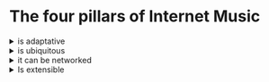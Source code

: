 # The four pillars of Internet Music

<details>

<summary>is adaptative</summary>

1. independence of platform and devices
2. variability of output.
   1. Until now the standard destination results in a Stereo output, basically speakers, or headphones.
   2. Through IOT in some future, or with Arduino bridges can feed also physical devices.
3. differential accessibility
   1. being a morphable instrument, it can vary its hermeticism or accessibility depending on the stage of apprentissage.
   2.  It can approach to the intuitive hapticity of the digital gadget. That is the common practice of people having used mobile gadgets for decades. In the words of Baudrillard: _an object that takes part of a universe of functional delirium, an eccentric technicism,  and gratuitous formalism, objects totally taken over by the imaginary, or obsessions pure and simple, functional aberrations_

       \[Baudrillard, 2012

</details>

<details>

<summary>is ubiquitous</summary>

1. its a web app , it doesn't need installation,  or specific coding for each device.
2. It can be replicated and updated in any number of devices, independently of branding, and design singularities. Standardization governs over branding. Over style?
3. its creates a **target environment**, where the composer-programmer can be anywhere and the instrument-destination be a speaker, a concert hall or a car.

</details>

<details>

<summary>it can be networked</summary>

1. Morphology and content can depend on networking activity
   1. remoticity
   2. collective performance & audience participation
   3. data art
   4. chat-bots
   5. interactive soundscape
   6. live coding and free-impro environments
2. Allows cognitive and distribute performances.
3. It can produce exo-instruments incorporating any type of js devices.

</details>

<details>

<summary>Is extensible</summary>

1. Access to big data
2. Potentially infinite extensibility through API's

</details>
